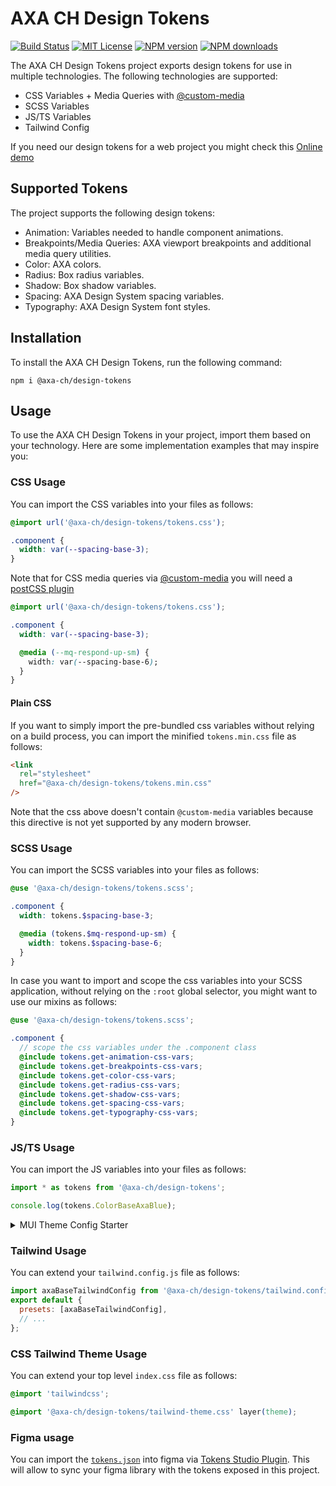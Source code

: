 # AXA CH Design Tokens

[![Build Status][ci-image]][ci-url]
[![MIT License][license-image]][license-url]
[![NPM version][npm-version-image]][npm-url]
[![NPM downloads][npm-downloads-image]][npm-url]

The AXA CH Design Tokens project exports design tokens for use in multiple technologies. The following technologies are supported:

- CSS Variables + Media Queries with [@custom-media](https://drafts.csswg.org/mediaqueries-5/#custom-mq)
- SCSS Variables
- JS/TS Variables
- Tailwind Config

If you need our design tokens for a web project you might check this [Online demo](https://axa-ch.github.io/design-tokens)

## Supported Tokens

The project supports the following design tokens:

- Animation: Variables needed to handle component animations.
- Breakpoints/Media Queries: AXA viewport breakpoints and additional media query utilities.
- Color: AXA colors.
- Radius: Box radius variables.
- Shadow: Box shadow variables.
- Spacing: AXA Design System spacing variables.
- Typography: AXA Design System font styles.

## Installation

To install the AXA CH Design Tokens, run the following command:

```shell
npm i @axa-ch/design-tokens
```

## Usage

To use the AXA CH Design Tokens in your project, import them based on your technology. Here are some implementation examples that may inspire you:

### CSS Usage

You can import the CSS variables into your files as follows:

```css
@import url('@axa-ch/design-tokens/tokens.css');

.component {
  width: var(--spacing-base-3);
}
```

Note that for CSS media queries via [@custom-media](https://drafts.csswg.org/mediaqueries-5/#custom-mq) you will need a [postCSS plugin](https://github.com/csstools/postcss-custom-media)

```css
@import url('@axa-ch/design-tokens/tokens.css');

.component {
  width: var(--spacing-base-3);

  @media (--mq-respond-up-sm) {
    width: var(--spacing-base-6);
  }
}
```

#### Plain CSS

If you want to simply import the pre-bundled css variables without relying on a build process, you can import the minified `tokens.min.css` file as follows:

```html
<link
  rel="stylesheet"
  href="@axa-ch/design-tokens/tokens.min.css"
/>
```

Note that the css above doesn't contain `@custom-media` variables because this directive is not yet supported by any modern browser.

### SCSS Usage

You can import the SCSS variables into your files as follows:

```scss
@use '@axa-ch/design-tokens/tokens.scss';

.component {
  width: tokens.$spacing-base-3;

  @media (tokens.$mq-respond-up-sm) {
    width: tokens.$spacing-base-6;
  }
}
```

In case you want to import and scope the css variables into your SCSS application, without relying on the `:root` global selector, you might want to use our mixins as follows:

```scss
@use '@axa-ch/design-tokens/tokens.scss';

.component {
  // scope the css variables under the .component class
  @include tokens.get-animation-css-vars;
  @include tokens.get-breakpoints-css-vars;
  @include tokens.get-color-css-vars;
  @include tokens.get-radius-css-vars;
  @include tokens.get-shadow-css-vars;
  @include tokens.get-spacing-css-vars;
  @include tokens.get-typography-css-vars;
}
```

### JS/TS Usage

You can import the JS variables into your files as follows:

```ts
import * as tokens from '@axa-ch/design-tokens';

console.log(tokens.ColorBaseAxaBlue);
```

<details>
  <summary>MUI Theme Config Starter</summary>

The following theme config might be used as starter for your MUI theme

```ts
import {
  BreakpointsBaseLg,
  BreakpointsBaseMd,
  BreakpointsBaseSm,
  BreakpointsBaseXl,
  BreakpointsBaseXs,
  BreakpointsBaseXxl,
  ColorBaseAxaBlue,
  ColorBaseAxaBlueDark,
  ColorBaseAxaBlueLight,
  ColorStatusMalachite,
  ColorStatusShyTomato,
  ColorGreyscale9,
  ColorGreyscale3,
  ColorUiDesignBurntSienna,
  ColorUiDesignBurntSiennaDark,
  ColorUiDesignBurntSiennaLight,
  ColorUiDesignDarkGrey,
  ColorUiDesignAlabaster,
  SpacingBase1,
  SpacingBase10,
  SpacingBase2,
  SpacingBase3,
  SpacingBase4,
  SpacingBase5,
  SpacingBase6,
  SpacingBase7,
  SpacingBase8,
  SpacingBase9,
  TypographyPrimaryH1,
  TypographyPrimaryH1Small,
  TypographyPrimaryH2,
  TypographyPrimaryH2Small,
  TypographyPrimaryH3,
  TypographyPrimaryH3Small,
  TypographyPrimaryH4,
  TypographyPrimaryH4Small,
  TypographyPrimaryH5,
  TypographyPrimaryH5Small,
  TypographyPrimaryH6,
  TypographyPrimaryH6Small,
  TypographyText3,
  ShadowBoxDefault,
} from '@axa-ch/design-tokens';
import { createTheme } from '@mui/material';

const { breakpoints } = createTheme({
  breakpoints: {
    values: {
      xs: BreakpointsBaseXs,
      sm: BreakpointsBaseSm,
      md: BreakpointsBaseMd,
      lg: BreakpointsBaseLg,
      xl: BreakpointsBaseXl,
      xxl: BreakpointsBaseXxl,
    },
  },
});

// borrowed from styledictionary
// @link https://github.com/amzn/style-dictionary/blob/399de1331adfa16a94ba3f724a54f9267aa23345/lib/common/transforms.js#L1343C6-L1352C9
const stringifyShadow = (val: {
  type: string;
  color: string;
  offsetX: string;
  offsetX: string;
  blur: string;
  spread: string;
}) => {
  const { type, color, offsetX, offsetY, blur, spread } = val;

  return `${type ? `${type} ` : ''}${offsetX ?? 0} ${offsetY ?? 0} ${blur ?? 0} ${
    spread ? `${spread} ` : ''
  }${color ?? `#000000`}`;
};

const theme = createTheme({
  palette: {
    primary: {
      main: ColorBaseAxaBlue,
      dark: ColorBaseAxaBlueDark,
      light: ColorBaseAxaBlueLight,
    },
    secondary: {
      main: ColorUiDesignBurntSienna,
      dark: ColorUiDesignBurntSiennaDark,
      light: ColorUiDesignBurntSiennaLight,
    },
    error: {
      main: ColorStatusShyTomato,
    },
    success: {
      main: ColorStatusMalachite,
    },
    background: {
      default: ColorUiDesignAlabaster,
      paper: ColorGreyscale9,
    },
    text: {
      primary: ColorUiDesignDarkGrey,
      secondary: ColorGreyscale3,
    },
  },
  spacing: [
    0,
    SpacingBase1,
    SpacingBase2,
    SpacingBase3,
    SpacingBase4,
    SpacingBase5,
    SpacingBase6,
    SpacingBase7,
    SpacingBase8,
    SpacingBase9,
    SpacingBase10,
  ],
  breakpoints: {
    values: {
      xs: BreakpointsBaseXs,
      sm: BreakpointsBaseSm,
      md: BreakpointsBaseMd,
      lg: BreakpointsBaseLg,
      xl: BreakpointsBaseXl,
      xxl: BreakpointsBaseXxl,
    },
  },
  typography: {
    fontFamily: TypographyText3.fontFamily,
    fontSize: TypographyText3.fontSize,

    allVariants: {
      fontFamily: TypographyText3.fontFamily,
      fontSize: TypographyText3.fontSize,
      lineHeight: TypographyText3.lineHeight,
      color: ColorUiDesignDarkGrey,
    },

    body1: {
      fontFamily: TypographyText3.fontFamily,
      fontSize: TypographyText3.fontSize,
      lineHeight: TypographyText3.lineHeight,
    },

    h1: {
      ...TypographyPrimaryH1Small,
      [breakpoints.up('md')]: TypographyPrimaryH1,
    },
    h2: {
      ...TypographyPrimaryH2Small,
      [breakpoints.up('md')]: TypographyPrimaryH2,
    },
    h3: {
      ...TypographyPrimaryH3Small,
      [breakpoints.up('md')]: TypographyPrimaryH3,
    },
    h4: {
      ...TypographyPrimaryH4Small,
      [breakpoints.up('md')]: TypographyPrimaryH4,
    },
    h5: {
      ...TypographyPrimaryH5Small,
      [breakpoints.up('md')]: TypographyPrimaryH5,
    },
    h6: {
      ...TypographyPrimaryH6Small,
      [breakpoints.up('md')]: TypographyPrimaryH6,
    },
  },
  shadows: ['none', stringifyShadow(ShadowBoxDefault)],
  shape: {
    borderRadius: 0,
  },
});

export default theme;
```

</details>

### Tailwind Usage

You can extend your `tailwind.config.js` file as follows:

```js
import axaBaseTailwindConfig from '@axa-ch/design-tokens/tailwind.config';
export default {
  presets: [axaBaseTailwindConfig],
  // ...
};
```

### CSS Tailwind Theme Usage

You can extend your top level `index.css` file as follows:

```css
@import 'tailwindcss';

@import '@axa-ch/design-tokens/tailwind-theme.css' layer(theme);
```

### Figma usage

You can import the [`tokens.json`](https://raw.githubusercontent.com/axa-ch/design-tokens/main/tokens.json) into figma via [Tokens Studio Plugin](https://docs.tokens.studio/).
This will allow to sync your figma library with the tokens exposed in this project.

[ci-image]: https://img.shields.io/github/actions/workflow/status/axa-ch/design-tokens/ci.yml?style=flat-square&branch=main
[ci-url]: https://github.com/axa-ch/design-tokens/actions
[license-image]: http://img.shields.io/badge/license-MIT-000000.svg?style=flat-square
[license-url]: LICENSE
[npm-version-image]: https://img.shields.io/npm/v/@axa-ch/design-tokens.svg?style=flat-square
[npm-downloads-image]: https://img.shields.io/npm/dm/@axa-ch/design-tokens.svg?style=flat-square
[npm-url]: https://npmjs.org/package/@axa-ch/design-tokens
